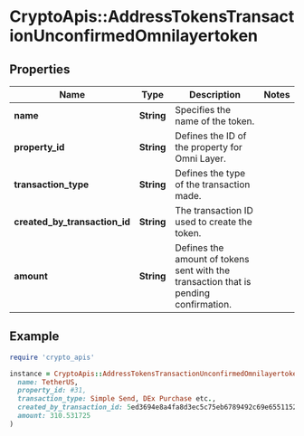 # CryptoApis::AddressTokensTransactionUnconfirmedOmnilayertoken

## Properties

| Name | Type | Description | Notes |
| ---- | ---- | ----------- | ----- |
| **name** | **String** | Specifies the name of the token. |  |
| **property_id** | **String** | Defines the ID of the property for Omni Layer. |  |
| **transaction_type** | **String** | Defines the type of the transaction made. |  |
| **created_by_transaction_id** | **String** | The transaction ID used to create the token. |  |
| **amount** | **String** | Defines the amount of tokens sent with the transaction that is pending confirmation. |  |

## Example

```ruby
require 'crypto_apis'

instance = CryptoApis::AddressTokensTransactionUnconfirmedOmnilayertoken.new(
  name: TetherUS,
  property_id: #31,
  transaction_type: Simple Send, DEx Purchase etc.,
  created_by_transaction_id: 5ed3694e8a4fa8d3ec5c75eb6789492c69e65511522b220e94ab51da2b6dd53f,
  amount: 310.531725
)
```

